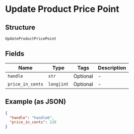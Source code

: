
# Update Product Price Point

## Structure

`UpdateProductPricePoint`

## Fields

| Name | Type | Tags | Description |
|  --- | --- | --- | --- |
| `handle` | `str` | Optional | - |
| `price_in_cents` | `long\|int` | Optional | - |

## Example (as JSON)

```json
{
  "handle": "handle6",
  "price_in_cents": 220
}
```

